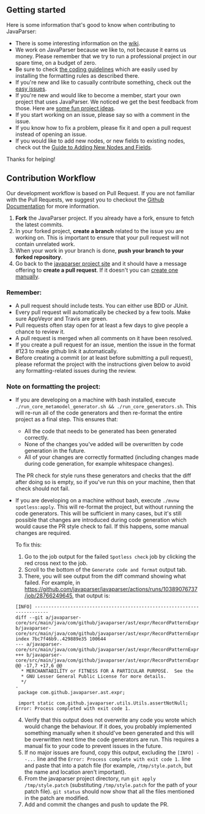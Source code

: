 ## Getting started

Here is some information that's good to know when contributing to JavaParser:

- There is some interesting information on the [wiki](https://github.com/javaparser/javaparser/wiki).
- We work on JavaParser because we like to, not because it earns us money. Please remember that we try to run a
  professional project in our spare time, on a budget of zero.
- Be sure to check [the coding guidelines](https://github.com/javaparser/javaparser/wiki/Coding-Guidelines) which are
  easily used by installing the formatting rules as described there.
- If you're new and like to casually contribute something, check out
  the [easy issues](https://github.com/javaparser/javaparser/labels/Easy).
- If you're new and would like to become a member, start your own project that uses JavaParser.
  We noticed we get the best feedback from those.
  Here are [some fun project ideas](https://github.com/javaparser/javaparser/labels/fun%20project%20idea).
- If you start working on an issue, please say so with a comment in the issue.
- If you know how to fix a problem, please fix it and open a pull request instead of opening an issue.
- If you would like to add new nodes, or new fields to existing nodes, check out the [Guide to Adding New Nodes and Fields](https://github.com/javaparser/javaparser/wiki/A-Detailed-Guide-to-Adding-New-Nodes-and-Fields).

Thanks for helping!

## Contribution Workflow

Our development workflow is based on Pull Request. If you are not familiar with the Pull Requests, we suggest you to
checkout the [Github Documentation](https://help.github.com/articles/creating-a-pull-request/) for more information.

1. **Fork** the JavaParser project. If you already have a fork, ensure to fetch the latest commits.
2. In your forked project, **create a branch** related to the issue you are working on. This is important to ensure that
   your pull request will not contain unrelated work.
3. When your work in your branch is done, **push your branch to your forked repository**.
4. Go back to the [javaparser project site](https://github.com/javaparser/javaparser) and it should have a message
   offering to **create a pull request**. If it doesn't you
   can [create one manually](https://github.com/javaparser/javaparser/compare).

### Remember:

- A pull request should include tests. You can either use BDD or JUnit.
- Every pull request will automatically be checked by a few tools. Make sure AppVeyor and Travis are green.
- Pull requests often stay open for at least a few days to give people a chance to review it.
- A pull request is merged when all comments on it have been resolved.
- If you create a pull request for an issue, mention the issue in the format #123 to make github link it automatically.
- Before creating a commit (or at least before submitting a pull request), please reformat the project with the instructions given below
  to avoid any formatting-related issues during the review.

### Note on formatting the project:

- If you are developing on a machine with bash installed, execute `./run_core_metamodel_generator.sh && ./run_core_generators.sh`. This
  will re-run all of the code generators and then re-format the entire project as a final step. This ensures that:
  - All the code that needs to be generated has been generated correctly.
  - None of the changes you've added will be overwritten by code generation in the future.
  - All of your changes are correctly formatted (including changes made during code generation, for example whitespace changes).

  The PR check for style runs these generators and checks that the diff after doing so is empty, so if you've run this on your machine,
  then that check should not fail.

- If you are developing on a machine without bash, execute `./mvnw spotless:apply`. This will re-format the project, but without
  running the code generators. This will be sufficient in many cases, but it's still possible that changes are introduced during
  code generation which would cause the PR style check to fail. If this happens, some manual changes are required.

  To fix this:
  1. Go to the job output for the failed `Spotless check` job by clicking the red cross next to the job.
  2. Scroll to the bottom of the `Generate code and format` output tab. 
  3. There, you will see output from the diff command showing what failed. For example, in https://github.com/javaparser/javaparser/actions/runs/10389076737/job/28766249645,
     that output is:
    ```
    [INFO] ------------------------------------------------------------------------
    diff --git a/javaparser-core/src/main/java/com/github/javaparser/ast/expr/RecordPatternExpr.java b/javaparser-core/src/main/java/com/github/javaparser/ast/expr/RecordPatternExpr.java
    index 7bc7f46b9..429889e35 100644
    --- a/javaparser-core/src/main/java/com/github/javaparser/ast/expr/RecordPatternExpr.java
    +++ b/javaparser-core/src/main/java/com/github/javaparser/ast/expr/RecordPatternExpr.java
    @@ -17,7 +17,6 @@
      * MERCHANTABILITY or FITNESS FOR A PARTICULAR PURPOSE.  See the
      * GNU Lesser General Public License for more details.
      */
    -
     package com.github.javaparser.ast.expr;
     
     import static com.github.javaparser.utils.Utils.assertNotNull;
    Error: Process completed with exit code 1.
    ```

  4. Verify that this output does not overwrite any code you wrote which would change the behaviour. If it does, you probably implemented
     something manually when it should've been generated and this will be overwritten next time the code generators are run. This requires
     a manual fix to your code to prevent issues in the future.
  5. If no major issues are found, copy this output, excluding the `[INFO] --...` line and the `Error: Process complete with exit code 1.` 
     line and paste that into a patch file (for example, `/tmp/style.patch`, but the name and location aren't important).
  6. From the javaparser project directory, run `git apply /tmp/style.patch` (substituting `/tmp/style.patch` for the path of your
     patch file). `git status` should now show that all the files mentioned in the patch are modified.
  7. Add and commit the changes and push to update the PR.
